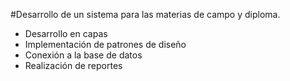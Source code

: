 #Desarrollo de un sistema para las materias de campo y diploma.
- Desarrollo en capas
- Implementación de patrones de diseño
- Conexión a la base de datos
- Realización de reportes
